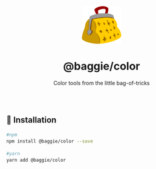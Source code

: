 <div align="center">
  <img alt="Baggie logo" src="graphics/baggie.svg" height="100" />
</div>

<div align="center">
  <h1>@baggie/color</h1>
  <p>Color tools from the little bag-of-tricks</p>
  <br>
  <br>
</div>

## 🚀 Installation
```bash
#npm
npm install @baggie/color --save

#yarn
yarn add @baggie/color
```
